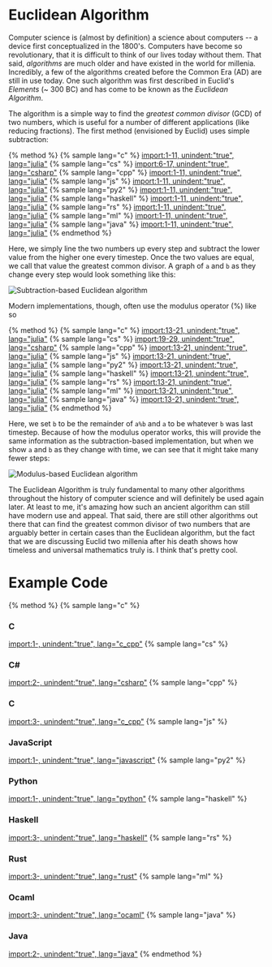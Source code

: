 <script>
MathJax.Hub.Queue(["Typeset",MathJax.Hub]);
</script>
$$ 
\newcommand{\d}{\mathrm{d}}
\newcommand{\bff}{\boldsymbol{f}}
\newcommand{\bfg}{\boldsymbol{g}}
\newcommand{\bfp}{\boldsymbol{p}}
\newcommand{\bfq}{\boldsymbol{q}}
\newcommand{\bfx}{\boldsymbol{x}}
\newcommand{\bfu}{\boldsymbol{u}}
\newcommand{\bfv}{\boldsymbol{v}}
\newcommand{\bfA}{\boldsymbol{A}}
\newcommand{\bfB}{\boldsymbol{B}}
\newcommand{\bfC}{\boldsymbol{C}}
\newcommand{\bfM}{\boldsymbol{M}}
\newcommand{\bfJ}{\boldsymbol{J}}
\newcommand{\bfR}{\boldsymbol{R}}
\newcommand{\bfT}{\boldsymbol{T}}
\newcommand{\bfomega}{\boldsymbol{\omega}}
\newcommand{\bftau}{\boldsymbol{\tau}}
$$

# Euclidean Algorithm

Computer science is (almost by definition) a science about computers -- a device first conceptualized in the 1800's. Computers have become so revolutionary, that it is difficult to think of our lives today without them. That said, *algorithms* are much older and have existed in the world for millenia. Incredibly, a few of the algorithms created before the Common Era (AD) are still in use today. One such algorithm was first described in Euclid's *Elements* (~ 300 BC) and has come to be known as the *Euclidean Algorithm*. 

The algorithm is a simple way to find the *greatest common divisor* (GCD) of two numbers, which is useful for a number of different applications (like reducing fractions). The first method (envisioned by Euclid) uses simple subtraction:

{% method %}
{% sample lang="c" %}
[import:1-11, unindent:"true", lang="julia"](code/pseudo/euclidean.pseudo)
{% sample lang="cs" %}
[import:6-17, unindent:"true", lang="csharp"](code/cs/EuclideanAlgorithmMdAdditional.cs)
{% sample lang="cpp" %}
[import:1-11, unindent:"true", lang="julia"](code/pseudo/euclidean.pseudo)
{% sample lang="js" %}
[import:1-11, unindent:"true", lang="julia"](code/pseudo/euclidean.pseudo)
{% sample lang="py2" %}
[import:1-11, unindent:"true", lang="julia"](code/pseudo/euclidean.pseudo)
{% sample lang="haskell" %}
[import:1-11, unindent:"true", lang="julia"](code/pseudo/euclidean.pseudo)
{% sample lang="rs" %}
[import:1-11, unindent:"true", lang="julia"](code/pseudo/euclidean.pseudo)
{% sample lang="ml" %}
[import:1-11, unindent:"true", lang="julia"](code/pseudo/euclidean.pseudo)
{% sample lang="java" %}
[import:1-11, unindent:"true", lang="julia"](code/pseudo/euclidean.pseudo)
{% endmethod %}

Here, we simply line the two numbers up every step and subtract the lower value from the higher one every timestep. Once the two values are equal, we call that value the greatest common divisor. A graph of `a` and `b` as they change every step would look something like this:

![Subtraction-based Euclidean algorithm](subtraction.png)

Modern implementations, though, often use the modulus operator (%) like so

{% method %}
{% sample lang="c" %}
[import:13-21, unindent:"true", lang="julia"](code/pseudo/euclidean.pseudo)
{% sample lang="cs" %}
[import:19-29, unindent:"true", lang="csharp"](code/cs/EuclideanAlgorithmMdAdditional.cs)
{% sample lang="cpp" %}
[import:13-21, unindent:"true", lang="julia"](code/pseudo/euclidean.pseudo)
{% sample lang="js" %}
[import:13-21, unindent:"true", lang="julia"](code/pseudo/euclidean.pseudo)
{% sample lang="py2" %}
[import:13-21, unindent:"true", lang="julia"](code/pseudo/euclidean.pseudo)
{% sample lang="haskell" %}
[import:13-21, unindent:"true", lang="julia"](code/pseudo/euclidean.pseudo)
{% sample lang="rs" %}
[import:13-21, unindent:"true", lang="julia"](code/pseudo/euclidean.pseudo)
{% sample lang="ml" %}
[import:13-21, unindent:"true", lang="julia"](code/pseudo/euclidean.pseudo)
{% sample lang="java" %}
[import:13-21, unindent:"true", lang="julia"](code/pseudo/euclidean.pseudo)
{% endmethod %}

Here, we set `b` to be the remainder of `a%b` and `a` to be whatever `b` was last timestep. Because of how the modulus operator works, this will provide the same information as the subtraction-based implementation, but when we show `a` and `b` as they change with time, we can see that it might take many fewer steps:

![Modulus-based Euclidean algorithm](modulus.png)

The Euclidean Algorithm is truly fundamental to many other algorithms throughout the history of computer science and will definitely be used again later. At least to me, it's amazing how such an ancient algorithm can still have modern use and appeal. That said, there are still other algorithms out there that can find the greatest common divisor of two numbers that are arguably better in certain cases than the Euclidean algorithm, but the fact that we are discussing Euclid two millenia after his death shows how timeless and universal mathematics truly is. I think that's pretty cool.

# Example Code

{% method %}
{% sample lang="c" %}
### C
[import:1-, unindent:"true", lang="c_cpp"](code/c/euclidean_example.c)
{% sample lang="cs" %}
### C# #
[import:2-, unindent:"true", lang="csharp"](code/cs/EuclideanAlgorithmMdAdditional.cs)
{% sample lang="cpp" %}
### C
[import:3-, unindent:"true", lang="c_cpp"](code/c++/euclidean_example.cpp)
{% sample lang="js" %}
### JavaScript
[import:1-, unindent:"true", lang="javascript"](code/javascript/euclidean_example.js)
{% sample lang="py2" %}
### Python
[import:1-, unindent:"true", lang="python"](code/python2/euclidean_example.py)
{% sample lang="haskell" %}
### Haskell
[import:3-, unindent:"true", lang="haskell"](code/haskell/euclidean_example.hs)
{% sample lang="rs" %}
### Rust
[import:3-, unindent:"true", lang="rust"](code/rust/euclidean_example.rs)
{% sample lang="ml" %}
### Ocaml
[import:3-, unindent:"true", lang="ocaml"](code/ocaml/euclidean_example.ml)
{% sample lang="java" %}
### Java
[import:2-, unindent:"true", lang="java"](code/java/euclidean_example.jar)
{% endmethod %}
